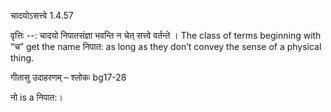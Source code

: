 

 चादयोऽसत्त्वे 1.4.57 


वृत्तिः --: चादयो निपातसंज्ञा भवन्ति न चेत् सत्त्वे वर्तन्ते । The class of terms beginning with “च” get the name निपात: as long as they don’t convey the sense of a physical thing. 


गीतासु उदाहरणम् – श्लोकः bg17-28 


नो is a निपात:। 


